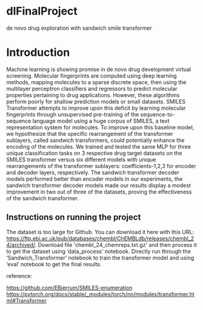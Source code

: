 # dlFinalProject

de novo drug exploration with sandwich smile transformer  

# Introduction
Machine learning is showing promise in de novo drug development virtual screening. Molecular fingerprints are computed using deep learning methods, mapping molecules to a sparse discrete space, then using the multilayer perceptron classifiers and regressors to predict molecular properties pertaining to drug applications. However, these algorithms perform poorly for shallow prediction models or small datasets. SMILES Transformer attempts to improve upon this deficit by learning molecular fingerprints through unsupervised pre-training of the sequence-to-sequence language model using a huge corpus of SMILES, a text representation system for molecules. To improve upon this baseline model, we hypothesize that the specific rearrangement of the transformer sublayers, called sandwich transformers, could potentially enhance the encoding of the molecules. We trained and tested the same MLP for three unique classification tasks on 3 respective drug target datasets on the SMILES transformer versus six different models with unique rearrangements of the transformer sublayers: coefficients-1,2,3 for encoder and decoder layers, respectively.  The sandwich transformer decoder models performed better than encoder models in our experiments, the sandwich transformer decoder  models made our results display a modest improvement in two out of three of the datasets, proving the effectiveness of the sandwich transformer.

## Instructions on running the project
The dataset is too large for Github. You can download it here with this URL: https://ftp.ebi.ac.uk/pub/databases/chembl/ChEMBLdb/releases/chembl_24/archived/. Download file 'chembl_24_chemreps.txt.gz' and then process it to get the dataset using ‘data_process' notebook.
Directly run through the ‘Sandwich_Transformer’ notebook to train the transformer model and using ‘eval’ notebook to get the final results.

reference:

https://github.com/EBjerrum/SMILES-enumeration
https://pytorch.org/docs/stable/_modules/torch/nn/modules/transformer.html#Transformer
